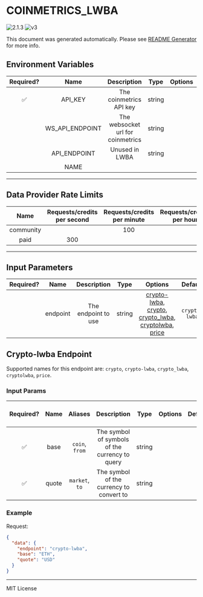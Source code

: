 # COINMETRICS_LWBA

![2.1.3](https://img.shields.io/github/package-json/v/smartcontractkit/external-adapters-js?filename=packages/sources/coinmetrics-lwba/package.json) ![v3](https://img.shields.io/badge/framework%20version-v3-blueviolet)

This document was generated automatically. Please see [README Generator](../../scripts#readme-generator) for more info.

## Environment Variables

| Required? |      Name       |            Description            |  Type  | Options |            Default            |
| :-------: | :-------------: | :-------------------------------: | :----: | :-----: | :---------------------------: |
|    ✅     |     API_KEY     |      The coinmetrics API key      | string |         |                               |
|           | WS_API_ENDPOINT | The websocket url for coinmetrics | string |         | `wss://api.coinmetrics.io/v4` |
|           |  API_ENDPOINT   |          Unused in LWBA           | string |         |                               |
|           |      NAME       |                                   |        |         |                               |

---

## Data Provider Rate Limits

|   Name    | Requests/credits per second | Requests/credits per minute | Requests/credits per hour | Note |
| :-------: | :-------------------------: | :-------------------------: | :-----------------------: | :--: |
| community |                             |             100             |                           |      |
|   paid    |             300             |                             |                           |      |

---

## Input Parameters

| Required? |   Name   |     Description     |  Type  |                                                                                     Options                                                                                      |    Default    |
| :-------: | :------: | :-----------------: | :----: | :------------------------------------------------------------------------------------------------------------------------------------------------------------------------------: | :-----------: |
|           | endpoint | The endpoint to use | string | [crypto-lwba](#crypto-lwba-endpoint), [crypto](#crypto-lwba-endpoint), [crypto_lwba](#crypto-lwba-endpoint), [cryptolwba](#crypto-lwba-endpoint), [price](#crypto-lwba-endpoint) | `crypto-lwba` |

## Crypto-lwba Endpoint

Supported names for this endpoint are: `crypto`, `crypto-lwba`, `crypto_lwba`, `cryptolwba`, `price`.

### Input Params

| Required? | Name  |    Aliases     |                  Description                   |  Type  | Options | Default | Depends On | Not Valid With |
| :-------: | :---: | :------------: | :--------------------------------------------: | :----: | :-----: | :-----: | :--------: | :------------: |
|    ✅     | base  | `coin`, `from` | The symbol of symbols of the currency to query | string |         |         |            |                |
|    ✅     | quote | `market`, `to` |    The symbol of the currency to convert to    | string |         |         |            |                |

### Example

Request:

```json
{
  "data": {
    "endpoint": "crypto-lwba",
    "base": "ETH",
    "quote": "USD"
  }
}
```

---

MIT License
